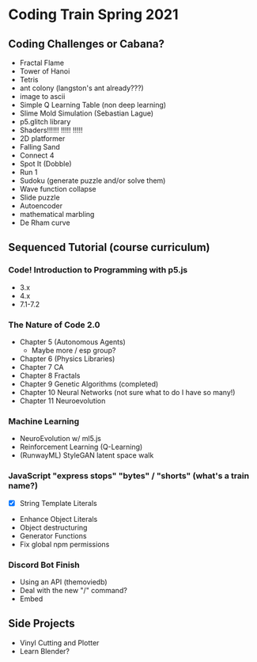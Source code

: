 # Coding Train Spring 2021

## Coding Challenges or Cabana?
* Fractal Flame
* Tower of Hanoi
* Tetris
* ant colony (langston's ant already???)
* image to ascii
* Simple Q Learning Table (non deep learning)
* Slime Mold Simulation (Sebastian Lague)
* p5.glitch library
* Shaders!!!!!! !!!!! !!!!! 
* 2D platformer
* Falling Sand
* Connect 4
* Spot It (Dobble)
* Run 1
* Sudoku (generate puzzle and/or solve them)
* Wave function collapse
* Slide puzzle
* Autoencoder
* mathematical marbling
* De Rham curve


## Sequenced Tutorial (course curriculum)

### Code! Introduction to Programming with p5.js
* 3.x
* 4.x
* 7.1-7.2

### The Nature of Code 2.0
* Chapter 5 (Autonomous Agents)
    * Maybe more / esp group?
* Chapter 6 (Physics Libraries)
* Chapter 7 CA
* Chapter 8 Fractals
* Chapter 9 Genetic Algorithms (completed)
* Chapter 10 Neural Networks (not sure what to do I have so many!)
* Chapter 11 Neuroevolution

### Machine Learning
* NeuroEvolution w/ ml5.js
* Reinforcement Learning (Q-Learning)
* (RunwayML) StyleGAN latent space walk

### JavaScript "express stops" "bytes" / "shorts" (what's a train name?)
* [x] String Template Literals
* Enhance Object Literals
* Object destructuring
* Generator Functions
* Fix global npm permissions

### Discord Bot Finish
* Using an API (themoviedb)
* Deal with the new "/" command?
* Embed

## Side Projects
* Vinyl Cutting and Plotter
* Learn Blender?
